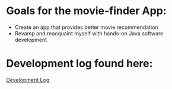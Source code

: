 # Goals for the movie-finder App:
- Create an app that provides better movie recommendation
- Revamp and reacquaint myself with hands-on Java software development

# Development log found here:
[Development Log](https://justinhrobbins.github.io/movie-finder/)

